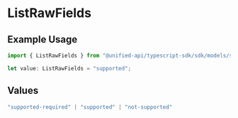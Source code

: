 # ListRawFields

## Example Usage

```typescript
import { ListRawFields } from "@unified-api/typescript-sdk/sdk/models/shared";

let value: ListRawFields = "supported";
```

## Values

```typescript
"supported-required" | "supported" | "not-supported"
```